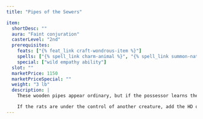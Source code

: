 ```yaml
---
title: "Pipes of the Sewers"

item:
  shortDesc: ""
  aura: "Faint conjuration"
  casterLevel: "2nd"
  prerequisites:
    feats: ["{% feat_link craft-wondrous-item %}"]
    spells: ["{% spell_link charm-animal %}", "{% spell_link summon-natures-ally-i %}"]
    special: ["wild empathy ability"]
  slot: ""
  marketPrice: 1150
  marketPriceSpecial: ""
  weight: "3 lb"
  description: |
    These wooden pipes appear ordinary, but if the possessor learns the proper tune, he can attract 1d3 rat swarms if rats are within 400 feet. For each 50-foot distance the rats have to travel, there is a 1-round delay. The piper must continue playing until the rats appear, and when they do so, the piper must make a DC 10 _perform (wind instruments)_ check. Success means that they obey the piper's telepathic commands so long as he continues to play. Failure indicates that they turn on the piper. If for any reason the piper ceases playing, the rats leave immediately. If they are called again within a day, the _perform_ check DC is 15.

    If the rats are under the control of another creature, add the HD of the controller to the _perform_ check DC. Once control is assumed, another check is required each round to maintain it if the other creature is actively seeking to reassert its control.
---
```

